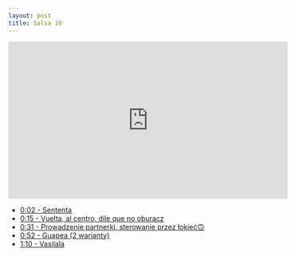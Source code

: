 ```yaml
---
layout: post
title: Salsa 10
---
```


<iframe id="zajecia10" width="560" height="315" src="https://www.youtube.com/embed/TpzjsuI57sg?enablejsapi=1&origin=https://mnocon.github.io" frameborder="0" enablejsapi="1" allowfullscreen></iframe>

<ul>

<li><a href="#" onclick="playerSeekTo('zajecia10', 2); return false;">0:02 - Sententa</a>  </li>
<li><a href="#" onclick="playerSeekTo('zajecia10', 15); return false;">0:15 - Vuelta, al centro, dile que no oburącz</a>  </li>
<li><a href="#" onclick="playerSeekTo('zajecia10', 31); return false;">0:31 - Prowadzenie partnerki, sterowanie przez łokieć🙃</a>  </li>
<li><a href="#" onclick="playerSeekTo('zajecia10', 52); return false;">0:52 - Guapea (2 warianty)</a>  </li>
<li><a href="#" onclick="playerSeekTo('zajecia10', 70); return false;">1:10 - Vasilala</a>  </li>


</ul>
